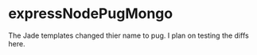 # expressNodePugMongo
The Jade templates changed thier name to pug.
I plan on testing the diffs here.

